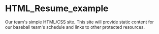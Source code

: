 # HTML_Resume_example
Our team's simple HTML/CSS site.
This site will provide static content for our baseball team's schedule and links to 
other protected resources.
